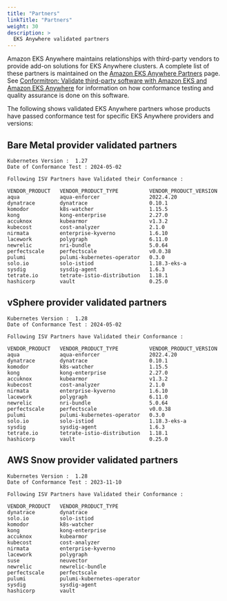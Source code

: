 ```yaml
---
title: "Partners"
linkTitle: "Partners"
weight: 30
description: >
  EKS Anywhere validated partners
---
```


Amazon EKS Anywhere maintains relationships with third-party vendors to provide add-on solutions for EKS Anywhere clusters.
A complete list of these partners is maintained on the [Amazon EKS Anywhere Partners](https://aws.amazon.com/eks/eks-anywhere/partners/) page.
See [Conformitron: Validate third-party software with Amazon EKS and Amazon EKS Anywhere](https://aws.amazon.com/blogs/containers/conformitron-validate-third-party-software-with-amazon-eks-and-amazon-eks-anywhere/) for information on how conformance testing and quality assurance is done on this software.

The following shows validated EKS Anywhere partners whose products have passed conformance test for specific EKS Anywhere providers and versions:

## Bare Metal provider validated partners

```
Kubernetes Version :  1.27 
Date of Conformance Test : 2024-05-02
 
Following ISV Partners have Validated their Conformance : 
 
VENDOR_PRODUCT   VENDOR_PRODUCT_TYPE          VENDOR_PRODUCT_VERSION
aqua             aqua-enforcer                2022.4.20
dynatrace        dynatrace                    0.10.1
komodor          k8s-watcher                  1.15.5
kong             kong-enterprise              2.27.0
accuknox         kubearmor                    v1.3.2
kubecost         cost-analyzer                2.1.0
nirmata          enterprise-kyverno           1.6.10
lacework         polygraph                    6.11.0
newrelic         nri-bundle                   5.0.64
perfectscale     perfectscale                 v0.0.38
pulumi           pulumi-kubernetes-operator   0.3.0
solo.io          solo-istiod                  1.18.3-eks-a
sysdig           sysdig-agent                 1.6.3
tetrate.io       tetrate-istio-distribution   1.18.1
hashicorp        vault                        0.25.0
```

## vSphere provider validated partners

```
Kubernetes Version :  1.28 
Date of Conformance Test : 2024-05-02
 
Following ISV Partners have Validated their Conformance : 
 
VENDOR_PRODUCT   VENDOR_PRODUCT_TYPE          VENDOR_PRODUCT_VERSION
aqua             aqua-enforcer                2022.4.20
dynatrace        dynatrace                    0.10.1
komodor          k8s-watcher                  1.15.5
kong             kong-enterprise              2.27.0
accuknox         kubearmor                    v1.3.2
kubecost         cost-analyzer                2.1.0
nirmata          enterprise-kyverno           1.6.10
lacework         polygraph                    6.11.0
newrelic         nri-bundle                   5.0.64
perfectscale     perfectscale                 v0.0.38
pulumi           pulumi-kubernetes-operator   0.3.0
solo.io          solo-istiod                  1.18.3-eks-a
sysdig           sysdig-agent                 1.6.3
tetrate.io       tetrate-istio-distribution   1.18.1
hashicorp        vault                        0.25.0
```

## AWS Snow provider validated partners

```
Kubernetes Version :  1.28 
Date of Conformance Test : 2023-11-10
 
Following ISV Partners have Validated their Conformance : 
 
VENDOR_PRODUCT   VENDOR_PRODUCT_TYPE
dynatrace        dynatrace
solo.io          solo-istiod
komodor          k8s-watcher
kong             kong-enterprise
accuknox         kubearmor
kubecost         cost-analyzer
nirmata          enterprise-kyverno
lacework         polygraph
suse             neuvector
newrelic         newrelic-bundle
perfectscale     perfectscale
pulumi           pulumi-kubernetes-operator
sysdig           sysdig-agent
hashicorp        vault
```
